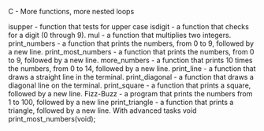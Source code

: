 C - More functions, more nested loops

isupper - function that tests for upper case
isdigit - a function that checks for a digit (0 through 9).
mul - a function that multiplies two integers.
print_numbers - a function that prints the numbers, from 0 to 9, followed by a new line.
print_most_numbers - a function that prints the numbers, from 0 to 9, followed by a new line.
more_numbers - a function that prints 10 times the numbers, from 0 to 14, followed by a new line.
print_line - a function that draws a straight line in the terminal.
print_diagonal - a function that draws a diagonal line on the terminal.
print_square - a function that prints a square, followed by a new line.
Fizz-Buzz - a program that prints the numbers from 1 to 100, followed by a new line
print_triangle - a function that prints a triangle, followed by a new line.
With advanced tasks
void print_most_numbers(void);
